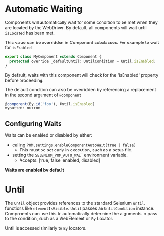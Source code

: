 # Automatic Waiting

Components will automatically wait for some condition to be met when they are located by the WebDriver.
By default, all components will wait until `isLocated` has been met.

This value can be overridden in Component subclasses. For example to wait for `isEnabled`

```ts
export class MyComponent extends Component {
  protected override _defaultUntil: UntilCondition = Until.isEnabled;
}
```

By default, waits with this component will check for the 'isEnabled' property before proceeding.

The default condition can also be overridden by referencing a replacement
in the second argument of `@component`

```ts
@component(By.id('foo'), Until.isEnabled)
myButton: Button
```

## Configuring Waits

Waits can be enabled or disabled by either:

- calling `POM.settings.enableComponentAutoWait(true | false)`
  - This must be set early in execution, such as a setup file.
- setting the `SELENIUM_POM_AUTO_WAIT` environment variable.
  - Accepts: [true, false, enabled, disabled]

**Waits are enabled by default**

# Until

The `Until` object provides references to the standard Selenium `until.` functions like `elementIsVisible`. `Until` passes
an `UntilCondition` instance. Components can use this to automatically determine the arguments to pass to the condition,
such as a WebElement or `By` Locator.

Until is accessed similarly to `By` locators.
